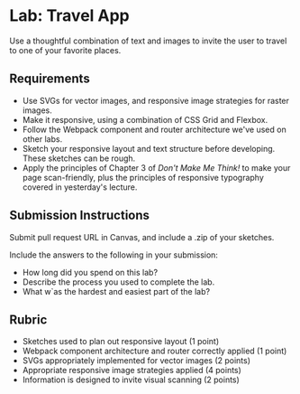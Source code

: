 Lab: Travel App
===

Use a thoughtful combination of text and images to invite the user to travel to one of your favorite places.

## Requirements
* Use SVGs for vector images, and responsive image strategies for raster images.
* Make it responsive, using a combination of CSS Grid and Flexbox.
* Follow the Webpack component and router architecture we've used on other labs.
* Sketch your responsive layout and text structure before developing. These sketches can be rough.
* Apply the principles of Chapter 3 of *Don't Make Me Think!* to make your page scan-friendly, plus the principles of responsive typography covered in yesterday's lecture.

## Submission Instructions
Submit pull request URL in Canvas, and include a .zip of your sketches.

Include the answers to the following in your submission:

* How long did you spend on this lab?
* Describe the process you used to complete the lab.
* What w`as the hardest and easiest part of the lab?

## Rubric
* Sketches used to plan out responsive layout (1 point)
* Webpack component architecture and router correctly applied (1 point)
* SVGs appropriately implemented for vector images (2 points)
* Appropriate responsive image strategies applied (4 points)
* Information is designed to invite visual scanning (2 points)
